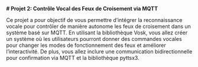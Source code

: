 **# Projet 2: Contrôle Vocal des Feux de Croisement via MQTT**

Ce projet a pour objectif de vous permettre d’intégrer la reconnaissance vocale pour
contrôler de manière autonome les feux de croisement dans un système basé sur MQTT. En
utilisant la bibliothèque Vosk, vous allez créer un système où les utilisateurs pourront
donner des commandes vocales pour changer les modes de fonctionnement des feux et
améliorer l’interactivité. De plus, vous allez inclure une communication bidirectionnelle
pour confirmation via MQTT et la bibliothèque pyttsx3.
